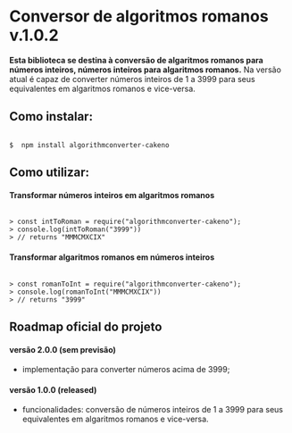 # Conversor de algoritmos romanos v.1.0.2

**Esta biblioteca se destina à conversão de algaritmos romanos para números inteiros, números inteiros para algaritmos romanos.**
Na versão atual é capaz de converter números inteiros de 1 a 3999 para seus equivalentes em algaritmos romanos e vice-versa.

## Como instalar:

```shell

$  npm install algorithmconverter-cakeno

```

## Como utilizar:

#### Transformar números inteiros em algaritmos romanos
```node

> const intToRoman = require("algorithmconverter-cakeno");
> console.log(intToRoman("3999"))
> // returns "MMMCMXCIX"

```

#### Transformar algaritmos romanos em números inteiros
```node

> const romanToInt = require("algorithmconverter-cakeno");
> console.log(romanToInt("MMMCMXCIX"))
> // returns "3999"

```

## Roadmap oficial do projeto

#### versão 2.0.0 (sem previsão)
- implementação para converter números acima de 3999;

#### versão 1.0.0 (released)
- funcionalidades: conversão de números inteiros de 1 a 3999 para seus equivalentes em algaritmos romanos e vice-versa.
